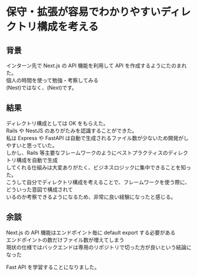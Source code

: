 # 保守・拡張が容易でわかりやすいディレクトリ構成を考える

## 背景

インターン先で Next.js の API 機能を利用して API を作成するようにたのまれた。  
個人の時間を使って勉強・考察してみる  
(Nest)ではなく、(Next)です。

## 結果

ディレクトリ構成としては OK をもらえた。  
Rails や NestJS のありがたみを認識することができた。  
私は Express や FastAPI は自動で生成されるファイル数が少ないため開発がしやすいと思っていた。  
しかし、Rails 等主要なフレームワークのようにベストプラクティスのディレクトリ構成を自動で生成  
してくれる仕組みは大変ありがたく、ビジネスロジックに集中できることを知った。  
こうして自分でディレクトリ構成を考えることで、フレームワークを使う際に、どういった意図で構成されて  
いるのか考察できるようになるため、非常に良い経験になったと感じる。

## 余談

Next.js の API 機能はエンドポイント毎に default export する必要がある  
エンドポイントの数だけファイル数が増えてしまう  
現状の仕様ではバックエンドは専用のリポジトリで切った方が良いという結論になった

Fast API を学習することになりました。
